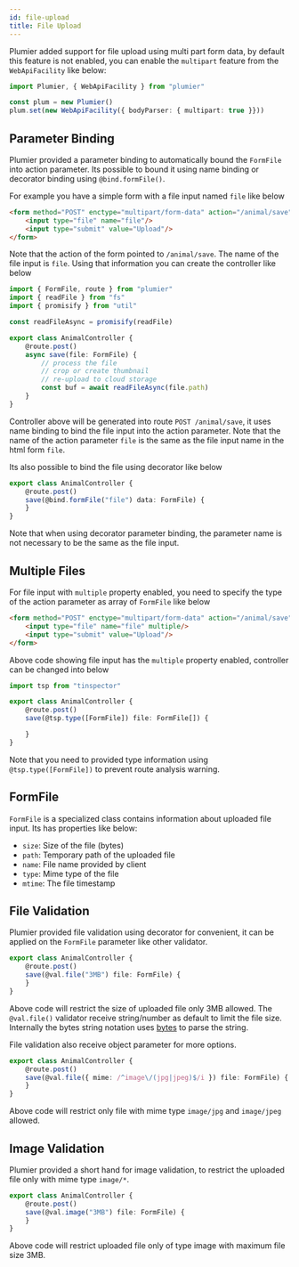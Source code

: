 ```yaml
---
id: file-upload
title: File Upload
---
```


Plumier added support for file upload using multi part form data, by default this feature is not enabled, you can enable the `multipart` feature from the `WebApiFacility` like below: 

```typescript
import Plumier, { WebApiFacility } from "plumier"

const plum = new Plumier()
plum.set(new WebApiFacility({ bodyParser: { multipart: true }}))
```

## Parameter Binding 
Plumier provided a parameter binding to automatically bound the `FormFile` into action parameter. Its possible to bound it using name binding or decorator binding using `@bind.formFile()`. 

For example you have a simple form with a file input named `file` like below 

```html
<form method="POST" enctype="multipart/form-data" action="/animal/save">
    <input type="file" name="file"/>
    <input type="submit" value="Upload"/>
</form>
```

Note that the action of the form pointed to `/animal/save`. The name of the file input is `file`. Using that information you can create the controller like below

```typescript
import { FormFile, route } from "plumier"
import { readFile } from "fs"
import { promisify } from "util"

const readFileAsync = promisify(readFile)

export class AnimalController {
    @route.post()
    async save(file: FormFile) {
        // process the file 
        // crop or create thumbnail 
        // re-upload to cloud storage
        const buf = await readFileAsync(file.path)
    }
}
```

Controller above will be generated into route `POST /animal/save`, it uses name binding to bind the file input into the action parameter. Note that the name of the action parameter `file` is the same as the file input name in the html form `file`. 

Its also possible to bind the file using decorator like below

```typescript
export class AnimalController {
    @route.post()
    save(@bind.formFile("file") data: FormFile) {
    }
}
```

Note that when using decorator parameter binding, the parameter name is not necessary to be the same as the file input. 

## Multiple Files
For file input with `multiple` property enabled, you need to specify the type of the action parameter as array of `FormFile` like below

```html
<form method="POST" enctype="multipart/form-data" action="/animal/save">
    <input type="file" name="file" multiple/>
    <input type="submit" value="Upload"/>
</form>
```

Above code showing file input has the `multiple` property enabled, controller can be changed into below

```typescript
import tsp from "tinspector" 

export class AnimalController {
    @route.post()
    save(@tsp.type([FormFile]) file: FormFile[]) {

    }
}
```

Note that you need to provided type information using `@tsp.type([FormFile])` to prevent route analysis warning. 

## FormFile 
`FormFile` is a specialized class contains information about uploaded file input. Its has properties like below: 

* `size`: Size of the file (bytes)
* `path`: Temporary path of the uploaded file
* `name`: File name provided by client
* `type`: Mime type of the file 
* `mtime`: The file timestamp

## File Validation 
Plumier provided file validation using decorator for convenient, it can be applied on the `FormFile` parameter like other validator.

```typescript
export class AnimalController {
    @route.post()
    save(@val.file("3MB") file: FormFile) {
    }
}
```

Above code will restrict the size of uploaded file only 3MB allowed. The `@val.file()` validator receive string/number as default to limit the file size. Internally the bytes string notation uses [bytes](https://www.npmjs.com/package/bytes) to parse the string. 

File validation also receive object parameter for more options. 

```typescript
export class AnimalController {
    @route.post()
    save(@val.file({ mime: /^image\/(jpg|jpeg)$/i }) file: FormFile) {
    }
}
```

Above code will restrict only file with mime type `image/jpg` and `image/jpeg` allowed. 

## Image Validation 
Plumier provided a short hand for image validation, to restrict the uploaded file only with mime type `image/*`. 

```typescript
export class AnimalController {
    @route.post()
    save(@val.image("3MB") file: FormFile) {
    }
}
```

Above code will restrict uploaded file only of type image with maximum file size 3MB.